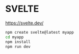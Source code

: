 # SVELTE

<https://svelte.dev/>

```bash
npm create svelte@latest myapp
cd myapp
npm install
npm run dev
```
